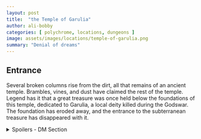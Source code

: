 ```yaml
---
layout: post
title:  "the Temple of Garulia"
author: ali-bobby
categories: [ polychrome, locations, dungeons ]
image: assets/images/locations/temple-of-garulia.png
summary: "Denial of dreams"
---
```


## Entrance
Several broken columns rise from the dirt, all that remains of an ancient temple. Brambles, vines, and dust have claimed the rest of the temple. Legend has it that a great treasure was once held below the foundations of this temple, dedicated to Garulia, a local deity killed during the Godswar. The foundation has eroded away, and the entrance to the subterranean treasure has disappeared with it.
<details markdown=1>
<summary>Spoilers - DM Section</summary>
A successful History, Religion, or Survival check (DC 15) will reveal the approximate location of the entrance. However, the entrance is now home to a [giant wolf spider](https://www.dndbeyond.com/monsters/16895-giant-spider). When a character is within 10 feet of the entrance, a trapdoor will open, and the spider will attack. The spider gets one free turn, and then initiative is rolled.


## Antechamber
As you step into the circular room, you are greeted by three statues. The first statue is of a bearded man in robes, holding a sword. The second statue is of an armored knight, brandishing a small dagger. The third statue is of a hooded figure, their face hidden in the darkness, grasping a long staff.

The weapons in the statues' hands are real and enchanted, providing a +1 bonus to hit. When the sword is placed in the knight's hand, the staff in the wizard's hand, and the dagger in the thief's hand, a portal opens in the center of the room, revealing a spiral staircase leading downwards.

Suddenly, the statues spring to life, transforming into [Stone Golems](https://www.dndbeyond.com/monsters/17025-stone-golem). They are hostile towards the PCs, but they are tasked with protecting this room and will not follow them if they leave the room.

## Decoy Treasury
As you enter the room, you see that it is filled with scattered coins, as well as various weapons and pieces of armor. The items are old and dusty, but of good quality. An archaeologist might be interested in them, but for the most part, they seem unremarkable. If there was even anything of significant value here, it must have been looted long ago.

One chest remains unopened, sitting in the corner of the room. If you open it, a ghostly figure escapes from within, thanking the players for freeing it. The ghost tells the players of a switch at the bottom of the chest, and suggests that they press it. When the switch is pressed, the false walls surrounding the players drop away, revealing the true treasure hidden within.

## the True Treasury
The True Treasury is revealed to be much larger than the false walls of the Decoy Treasury. Terracotta statues depicting servants, warriors, and priests are placed throughout the room. At the center of the room sits a throne, upon which a strange suit of armor rests. The armor is a product of ancient Gnallix technology.

As the players enter the room, the ghostly figure that escaped from the chest flies towards the armor, which stirs to life. It whirs and emits steam, and the ghost laughs a terrible laugh. The ghost introduces itself as Kas Tona, the high priest of Garulia, and declares that the players are foolish to have entered the sanctum of the hungry god. Kas Tona attacks the party.

If Kas Tona is defeated, the treasures of the temple can be plundered at will. The treasures include:

- 100 gold pieces
- 1,000 silver pieces
- 10,000 copper pieces
- A large ruby worth 500 gold pieces
- A cleric's spellbook containing the spells Ray of Enfeeblement, Hunger of Hadar Vampiric Touch, Enervation, and [Hunger of Garulia](/hunger-of-garulia).
- [The Armor of Kas Tona](/armor-of-kas-tona)

### Kas Tona, High Priest of Garulia

**Challenge:** 4 *(1,100 XP)*

Kas Tona prefers to use the Gnallix Tech Armor he wore in life to fight his battles. If the armor is destroyed or disabled, he will abandon the armor and fight on as a [ghost](https://roll20.net/compendium/dnd5e/Ghost#content).

<div class='float-right' markdown=1>
![Kas Tona](/assets/images/npcs/kas-tona.png)
</div>

- **Armor Class:** 18 (power armor)
- **Hit Points:** 60 (8d8 + 24)
- **Speed:** 30 ft.
- **Senses:** darkvision 60 ft., passive Perception 10

- **STR:** 16 *(+3)*
- **DEX:** 12 *(+1)*
- **CON:** 16 *(+3)*
- **INT:** 10 *(+0)*
- **WIS:** 10 *(+0)*
- **CHA:** 10 *(+0)*



#### Actions
Kas Tona will rely on the Armor's abilities until he exhausts its charges (10). If the charges are exhausted he will exit the armor and fight on as a [ghost](https://roll20.net/compendium/dnd5e/Ghost#content).

Laser Blast (1 charge)
: The character can use a powerful laser blast from the armor's chest plate, dealing 2d6 radiant damage to a single target within 60 feet.

Force Field (2 charges)
: The character can activate a force field around themselves, granting them temporary hit points equal to their level + their Constitution modifier.

Rocket Boost (2 charges)
: The character can use the armor's built-in rocket boosters to launch themselves forward, giving them an additional movement speed of 30 feet and allowing them to fly over obstacles or difficult terrain. Can be used as a reaction for an additional charge.
</details>